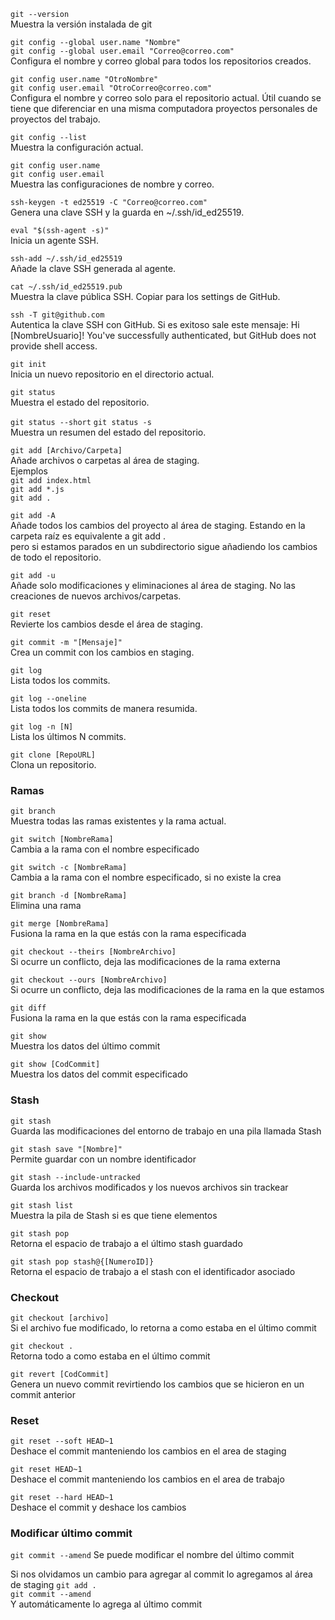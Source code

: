 `git --version`  
Muestra la versión instalada de git

`git config --global user.name "Nombre"`  
`git config --global user.email "Correo@correo.com"`  
Configura el nombre y correo global para todos los repositorios creados.


`git config user.name "OtroNombre"`  
`git config user.email "OtroCorreo@correo.com"`  
Configura el nombre y correo solo para el repositorio actual. 
Útil cuando se tiene que diferenciar en una misma computadora proyectos personales de proyectos del trabajo.


`git config --list`  
Muestra la configuración actual.


`git config user.name`  
`git config user.email`  
Muestra las configuraciones de nombre y correo.


`ssh-keygen -t ed25519 -C "Correo@correo.com"`  
Genera una clave SSH y la guarda en ~/.ssh/id_ed25519.

`eval "$(ssh-agent -s)"`  
Inicia un agente SSH.

`ssh-add ~/.ssh/id_ed25519`  
Añade la clave SSH generada al agente.

`cat ~/.ssh/id_ed25519.pub`  
Muestra la clave pública SSH. Copiar para los settings de GitHub.

`ssh -T git@github.com`  
Autentica la clave SSH con GitHub. Si es exitoso sale este mensaje:
Hi [NombreUsuario]! You've successfully authenticated, but GitHub does not provide shell access.


`git init`  
Inicia un nuevo repositorio en el directorio actual.

`git status`  
Muestra el estado del repositorio.

`git status --short`
`git status -s`  
Muestra un resumen del estado del repositorio.

`git add [Archivo/Carpeta]`  
Añade archivos o carpetas al área de staging.  
Ejemplos  
`git add index.html`  
`git add *.js`  
`git add .`

`git add -A`  
Añade todos los cambios del proyecto al área de staging. Estando en la carpeta raíz es equivalente a git add .  
pero si estamos parados en un subdirectorio sigue añadiendo los cambios de todo el repositorio.

`git add -u`  
Añade solo modificaciones y eliminaciones al área de staging. No las creaciones de nuevos archivos/carpetas.

`git reset`  
Revierte los cambios desde el área de staging.

`git commit -m "[Mensaje]"`  
Crea un commit con los cambios en staging.

`git log`  
Lista todos los commits.

`git log --oneline`  
Lista todos los commits de manera resumida.

`git log -n [N]`  
Lista los últimos N commits.

`git clone [RepoURL]`  
Clona un repositorio.


### Ramas

`git branch`  
Muestra todas las ramas existentes y la rama actual.

`git switch [NombreRama]`  
Cambia a la rama con el nombre especificado

`git switch -c [NombreRama]`  
Cambia a la rama con el nombre especificado, si no existe la crea

`git branch -d [NombreRama]`  
Elimina una rama

`git merge [NombreRama]`  
Fusiona la rama en la que estás con la rama especificada

`git checkout --theirs [NombreArchivo]`  
Si ocurre un conflicto, deja las modificaciones de la rama externa

`git checkout --ours [NombreArchivo]`  
Si ocurre un conflicto, deja las modificaciones de la rama en la que estamos



`git diff`  
Fusiona la rama en la que estás con la rama especificada

`git show`  
Muestra los datos del último commit

`git show [CodCommit]`  
Muestra los datos del commit especificado



### Stash

`git stash`  
Guarda las modificaciones del entorno de trabajo en una pila llamada Stash

`git stash save "[Nombre]"`  
Permite guardar con un nombre identificador

`git stash --include-untracked`  
Guarda los archivos modificados y los nuevos archivos sin trackear

`git stash list`  
Muestra la pila de Stash si es que tiene elementos

`git stash pop`  
Retorna el espacio de trabajo a el último stash guardado

`git stash pop stash@{[NumeroID]}`  
Retorna el espacio de trabajo a el stash con el identificador asociado


### Checkout
`git checkout [archivo]`  
Si el archivo fue modificado, lo retorna a como estaba en el último commit

`git checkout .`  
Retorna todo a como estaba en el último commit

`git revert [CodCommit]`  
Genera un nuevo commit revirtiendo los cambios que se hicieron en un commit anterior


### Reset
`git reset --soft HEAD~1`  
Deshace el commit manteniendo los cambios en el area de staging

`git reset HEAD~1`  
Deshace el commit manteniendo los cambios en el area de trabajo

`git reset --hard HEAD~1`  
Deshace el commit y deshace los cambios

### Modificar último commit
`git commit --amend`
Se puede modificar el nombre del último commit  

Si nos olvidamos un cambio para agregar al commit lo agregamos al área de staging
`git add .`  
`git commit --amend`  
Y automáticamente lo agrega al último commit

